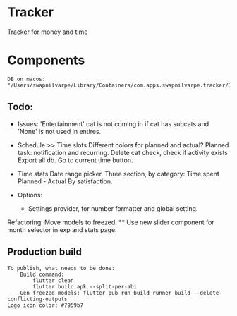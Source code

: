 # Tracker
Tracker for money and time

# Components
    DB on macos: "/Users/swapnilvarpe/Library/Containers/com.apps.swapnilvarpe.tracker/Data/Documents/tracker.db"

## Todo:
-   Issues:
    'Entertainment' cat is not coming in if cat has subcats and 'None' is not used in entires.

-   Schedule >> Time slots
        Different colors for planned and actual?
        Planned task: notification and recurring.
        Delete cat check, check if activity exists
        Export all db.
        Go to current time button.


-   Time stats
    Date range picker.
    Three section, by category:
        Time spent
        Planned - Actual
        By satisfaction.

-   Options:
    -   Settings provider, for number formatter and global setting.

Refactoring:
    Move models to freezed.
    ** Use new slider component for month selector in exp and stats page.


## Production build
    To publish, what needs to be done:
        Build command:
            flutter clean
            flutter build apk --split-per-abi
        Gen freezed models: flutter pub run build_runner build --delete-conflicting-outputs
    Logo icon color: #7959b7
